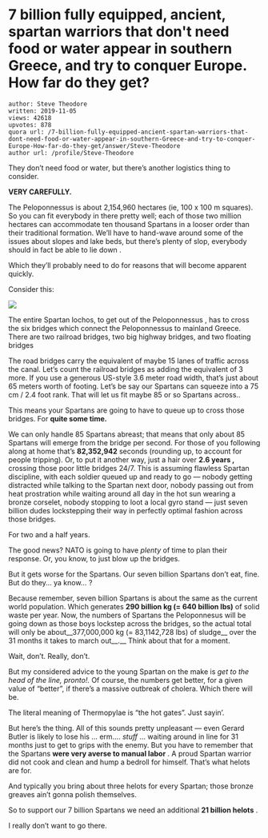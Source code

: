 # 7 billion fully equipped, ancient, spartan warriors that don't need food or water appear in southern Greece, and try to conquer Europe. How far do they get?

	author: Steve Theodore
	written: 2019-11-05
	views: 42618
	upvotes: 878
	quora url: /7-billion-fully-equipped-ancient-spartan-warriors-that-dont-need-food-or-water-appear-in-southern-Greece-and-try-to-conquer-Europe-How-far-do-they-get/answer/Steve-Theodore
	author url: /profile/Steve-Theodore


They don’t need food or water, but there’s another logistics thing to consider.

__VERY CAREFULLY.__ 

The Peloponnessus is about 2,154,960 hectares (ie, 100 x 100 m squares). So you can fit everybody in there pretty well; each of those two million hectares can accommodate ten thousand Spartans in a looser order than their traditional formation. We’ll have to hand-wave around some of the issues about slopes and lake beds, but there’s plenty of slop, everybody should in fact be able to lie down .

Which they’ll probably need to do for reasons that will become apparent quickly.

Consider this:

![](https://qph.fs.quoracdn.net/main-qimg-69a478518b56fc46f34176e56646ba53)

The entire Spartan lochos, to get out of the Peloponnessus , has to cross the six bridges which connect the Peloponnessus to mainland Greece. There are two railroad bridges, two big highway bridges, and two floating bridges

The road bridges carry the equivalent of maybe 15 lanes of traffic across the canal. Let’s count the railroad bridges as adding the equivalent of 3 more. If you use a generous US-style 3.6 meter road width, that’s just about 65 meters worth of footing. Let’s be say our Spartans can squeeze into a 75 cm / 2.4 foot rank. That will let us fit maybe 85 or so Spartans across..

This means your Spartans are going to have to queue up to cross those bridges. For __quite some time.__ 

We can only handle 85 Spartans abreast; that means that only about 85 Spartans will emerge from the bridge per second. For those of you following along at home that’s __82,352,942__  seconds (rounding up, to account for people tripping). Or, to put it another way, just a hair over __2.6 years ,__ crossing those poor little bridges 24/7. This is assuming flawless Spartan discipline, with each soldier queued up and ready to go — nobody getting distracted while talking to the Spartan next door, nobody passing out from heat prostration while waiting around all day in the hot sun wearing a bronze corselet, nobody stopping to loot a local gyro stand — just seven billion dudes lockstepping their way in perfectly optimal fashion across those bridges.

For two and a half years.

The good news? NATO is going to have _plenty_ of time to plan their response. Or, you know, to just blow up the bridges.

But it gets worse for the Spartans. Our seven billion Spartans don’t eat, fine. But do they… ya know… ?

Because remember, seven billion Spartans is about the same as the current world population. Which generates __290 billion kg (= 640 billion lbs)__ of solid waste per year. Now, the numbers of Spartans the Peloponnesus will be going down as those boys lockstep across the bridges, so the actual total will only be about__377,000,000 kg (= 83,1142,728 lbs) of sludge__ over the 31 months it takes to march out__.__ Think about that for a moment.

Wait, don’t. Really, don’t.

But my considered advice to the young Spartan on the make is _get to the head of the line, pronto!._  Of course, the numbers get better, for a given value of “better”, if there’s a massive outbreak of cholera. Which there will be.

The literal meaning of Thermopylae is “the hot gates”. Just sayin’.

But here’s the thing. All of this sounds pretty unpleasant — even Gerard Butler is likely to lose his … erm…. _stuff_ … waiting around in line for 31 months just to get to grips with the enemy. But you have to remember that the Spartans __were very averse to manual labor__ . A proud Spartan warrior did not cook and clean and hump a bedroll for himself. That’s what helots are for.

And typically you bring about three helots for every Spartan; those bronze greaves ain’t gonna polish themselves.

So to support our 7 billion Spartans we need an additional __21 billion helots__ .

I really don’t want to go there.

